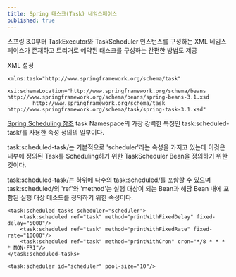 ```yaml
---
title: Spring 태스크(Task) 네임스페이스
published: true
---
```



스프링 3.0부터 TaskExecutor와 TaskScheduler 인스턴스를 구성하는 XML 네임스페이스가 존재하고 트리거로 예약된 태스크를 구성하는 간편한 방법도 제공

XML 설정

```
xmlns:task="http://www.springframework.org/schema/task"
```

```
xsi:schemaLocation="http://www.springframework.org/schema/beans http://www.springframework.org/schema/beans/spring-beans-3.1.xsd
        http://www.springframework.org/schema/task http://www.springframework.org/schema/task/spring-task-3.1.xsd"
```

[Spring Scheduling 참조](http://dev.anyframejava.org/docs/anyframe/plugin/scheduling/4.5.2/reference/html/ch02.html) task Namespace의 가장 강력한 특징인 task:scheduled-task/를 사용한 속성 정의의 일부이다.

task:scheduled-task/는 기본적으로 'scheduler'라는 속성을 가지고 있는데 이것은 내부에 정의된 Task를 Scheduling하기 위한 TaskScheduler Bean을 정의하기 위한 것이다.

task:scheduled-task/는 하위에 다수의 task:scheduled/를 포함할 수 있으며 task:scheduled/의 'ref'와 'method'는 실행 대상이 되는 Bean과 해당 Bean 내에 포함된 실행 대상 메소드를 정의하기 위한 속성이다.

```
<task:scheduled-tasks scheduler="scheduler">
    <task:scheduled ref="task" method="printWithFixedDelay" fixed-delay="5000"/>
    <task:scheduled ref="task" method="printWithFixedRate" fixed-rate="10000"/>
    <task:scheduled ref="task" method="printWithCron" cron="*/8 * * * * MON-FRI"/>
</task:scheduled-tasks>

<task:scheduler id="scheduler" pool-size="10"/>
```
